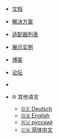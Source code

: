 * [文档](/README)
* [解决方案](lib/README)
* [适配器列表](adapterref/adapterliste)
* [展示实例](showcases/README)
* [博客](http://iobroker.net/docu/?cat=1&lang=de)
* [论坛](https://bbs.homeplus.io/)
* []()

* 🌐 其他语言
  * [:de: Deutsch](/README)
  * [:gb: English](/_en/)
  * [:ru: русский](/_ru/)
  * [:cn: 简体中文](/_zh-cn/)